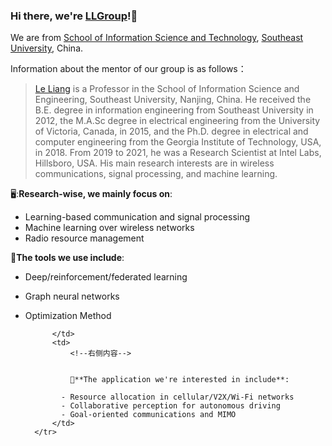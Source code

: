 ### Hi there, we're [LLGroup](https://liang-seu.net/)!:wave:
We are from [School of Information Science and Technology](https://radio.seu.edu.cn/main.htm), [Southeast University](https://www.seu.edu.cn/), China.

Information about the mentor of our group is as follows：

> [Le Liang](https://radio.seu.edu.cn/2021/0611/c19937a374738/page.htm) is a Professor in the School of Information Science and Engineering, Southeast University, Nanjing, China. He received the B.E. degree in information engineering from Southeast University in 2012, the M.A.Sc degree in electrical engineering from the University of Victoria, Canada, in 2015, and the Ph.D. degree in electrical and computer engineering from the Georgia Institute of Technology, USA, in 2018. From 2019 to 2021, he was a Research Scientist at Intel Labs, Hillsboro, USA. His main research interests are in wireless communications, signal processing, and machine learning.

🖥️:**Research-wise, we mainly focus on**:

- Learning-based communication and signal processing
- Machine learning over wireless networks
- Radio resource management

🔑**The tools we use include**:

- Deep/reinforcement/federated learning
- Graph neural networks
- Optimization Method
                 
            </td>
            <td>
                <!--右侧内容-->
                
                
                🚙**The application we're interested in include**:

              - Resource allocation in cellular/V2X/Wi-Fi networks
              - Collaborative perception for autonomous driving
              - Goal-oriented communications and MIMO
            </td>
        </tr>
    </table>
</html>
